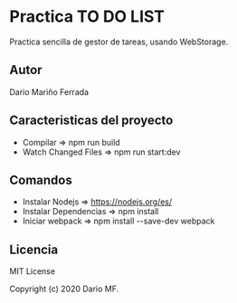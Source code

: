 # Practica TO DO LIST
Practica sencilla de gestor de tareas, usando WebStorage.

## Autor
Dario Mariño Ferrada


## Caracteristicas del proyecto
- Compilar               => npm run build
- Watch Changed Files    => npm run start:dev

## Comandos
- Instalar Nodejs        => https://nodejs.org/es/
- Instalar Dependencias  => npm install
- Iniciar webpack        => npm install --save-dev webpack

## Licencia
MIT License

Copyright (c) 2020 Dario MF.